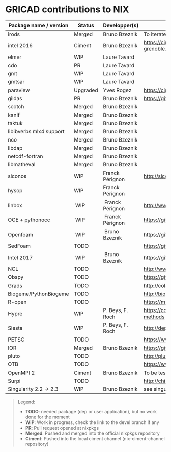 # GRICAD contributions to NIX

| Package name / version | Status          | Developper(s)           | Informations / Links                                                                                     |
|------------------------|-----------------|-------------------------|----------------------------------------------------------------------------------------------------------|
| irods                  | Merged   | Bruno Bzeznik           | To iterate: https://github.com/NixOS/nixpkgs/pull/19898                                                  |
| intel 2016             | Ciment   | Bruno Bzeznik           | https://ciment.ujf-grenoble.fr/wiki/index.php/NIX_packaging_WIP#Compilateurs_et_libs_Intel_2016          |
| elmer                  | WIP      | Laure Tavard            |                                                                                                          |
| cdo                    | PR       | Laure Tavard            |                                                                                                          |
| gmt                    | WIP      | Laure Tavard            |                                                                                                          |
| gmtsar                 | WIP      | Laure Tavard            |                                                                                                          |
| paraview               | Upgraded | Yves Rogez              | https://ciment.ujf-grenoble.fr/wiki/index.php/NIX_packaging_WIP#Paraview                                 |
| gildas                 | PR      | Bruno Bzeznik           |  https://github.com/NixOS/nixpkgs/pull/27138               |
| scotch                 | Merged   | Bruno Bzeznik           | |
| kanif                  | Merged   | Bruno Bzeznik           | |
| taktuk                 | Merged   | Bruno Bzeznik           | |
| libibverbs mlx4 support| Merged   | Bruno Bzeznik           | |
| nco                    | Merged   | Bruno Bzeznik           | |
| libdap                 | Merged   | Bruno Bzeznik           | |
| netcdf-fortran         | Merged   | Bruno Bzeznik           | |
| libmatheval            | Merged   | Bruno Bzeznik           | |
| siconos                | WIP      | Franck Pérignon         | http://siconos.gforge.inria.fr/
| hysop                  | WIP      | Franck Pérignon         | |
| linbox                 | WIP      | Franck Pérignon         |  http://www.linalg.org
| OCE + pythonocc        | WIP      | Franck Pérignon         |  https://github.com/tpaviot/oce, http://www.pythonocc.org
| Openfoam               | WIP      | Bruno Bzeznik           |  https://github.com/Gricad/nix-ciment-channel/tree/openfoam |
| SedFoam                | TODO     |                         | https://github.com/SedFoam/sedfoam |
| Intel 2017             | WIP      | Bruno Bzeznik           |  https://github.com/Gricad/nix-ciment-channel/tree/intel |
| NCL                    | TODO     |                         |  http://www.ncl.ucar.edu/current_release.shtml (opendap) |
| Obspy                  | TODO     |                         | https://github.com/obspy/obspy/wiki |
| Grads                  | TODO     |                         | http://cola.gmu.edu/grads/ |
| Biogeme/PythonBiogeme  | TODO     |                         | http://biogeme.epfl.ch/install.html |
| R-open                 | TODO     |                         | https://mran.revolutionanalytics.com/rro/ |
| Hypre                  | WIP      | P. Beys, F. Roch        | https://computation.llnl.gov/projects/hypre-scalable-linear-solvers-multigrid-methods|
| Siesta                 | WIP      | P. Beys, F. Roch        | http://departments.icmab.es/leem/siesta/ |
| PETSC                  | TODO     |                         | https://www.mcs.anl.gov/petsc/ (several compil options, cf Froggy|
| IOR                    | Merged   | Bruno Bzeznik           | https://github.com/NixOS/nixpkgs/tree/master/pkgs/tools/system/ior |
| pluto                  | TODO     |                         | http://plutocode.ph.unito.it/Download.html |
| OTB                    | TODO     |                         | https://www.orfeo-toolbox.org/download/ |
| OpenMPI 2              | Ciment   | Bruno Bzeznik           | To be tested: nix-env -i -A ciment-channel.ciment.openmpi2 |
| Surpi                  | TODO     |                         | http://chiulab.ucsf.edu/surpi/ |
| Singularity 2.2 -> 2.3 | WIP      | Bruno Bzeznik           | see singularity branch |

> Legend:
>
> * **TODO**: needed package (dep or user application), but no work done for the moment
> * **WIP**: Work in progress, check the link to the devel branch if any
> * **PR**: Pull request opened at nixpkgs
> * **Merged**: Pushed and merged into the official nixpkgs repository
> * **Ciment**: Pushed into the local ciment channel (nix-ciment-channel repository)
